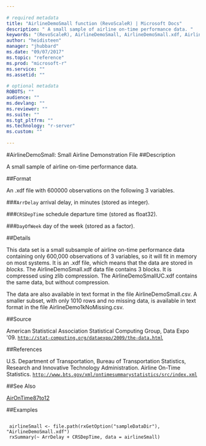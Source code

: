 ```yaml
--- 
 
# required metadata 
title: "AirlineDemoSmall function (RevoScaleR) | Microsoft Docs" 
description: " A small sample of airline on-time performance data. " 
keywords: "(RevoScaleR), AirlineDemoSmall, AirlineDemoSmall.xdf, AirlineDemoSmallUC.xdf, AirlineDemoSmall.csv, AirlineDemo1kNoMissing.csv, datasets" 
author: "heidisteen" 
manager: "jhubbard" 
ms.date: "09/07/2017" 
ms.topic: "reference" 
ms.prod: "microsoft-r" 
ms.service: "" 
ms.assetid: "" 
 
# optional metadata 
ROBOTS: "" 
audience: "" 
ms.devlang: "" 
ms.reviewer: "" 
ms.suite: "" 
ms.tgt_pltfrm: "" 
ms.technology: "r-server" 
ms.custom: "" 
 
--- 
```

 
 
 
 
 
 
 
 #AirlineDemoSmall: Small Airline Demonstration File 
 ##Description
 
A small sample of airline on-time performance data.
 
 
 ##Format
 
An .xdf file with 600000 observations on the following 3 variables.


###`ArrDelay`
arrival delay, in minutes (stored as integer).


###`CRSDepTime`
schedule departure time (stored as float32).


###`DayOfWeek`
day of the week (stored as a factor).



 
 
 ##Details
 
This data set is a small subsample of airline on-time performance data
containing only 600,000 observations of 3 variables, so it will fit in 
memory on most systems. It is an .xdf
file, which means that the data are stored in *blocks*. The
AirlineDemoSmall.xdf data file contains 3 blocks.  It is compressed
using zlib compression.  The AirlineDemoSmallUC.xdf contains
the same data, but without compression.

The data are also available in text format in the file
AirlineDemoSmall.csv. A smaller subset, with only 1010 rows and no
missing data, is available in text format in the file
AirlineDemo1kNoMissing.csv.
 
 
 ##Source
 
American Statistical Association Statistical Computing Group, Data Expo '09.
[`http://stat-computing.org/dataexpo/2009/the-data.html`](http://stat-computing.org/dataexpo/2009/the-data.html)

 
 

 
 
 
 ##References
 
U.S. Department of Transportation, Bureau of Transportation Statistics,
Research and Innovative Technology Administration. Airline On-Time Statistics. 
[`http://www.bts.gov/xml/ontimesummarystatistics/src/index.xml`](http://www.bts.gov/xml/ontimesummarystatistics/src/index.xml)


 
 
 ##See Also
 
[AirOnTime87to12](AirOnTime87to12.md)
   
 ##Examples

 ```
   
  airlineSmall <- file.path(rxGetOption("sampleDataDir"), "AirlineDemoSmall.xdf")
  rxSummary(~ ArrDelay + CRSDepTime, data = airlineSmall)
 
```
 
 
